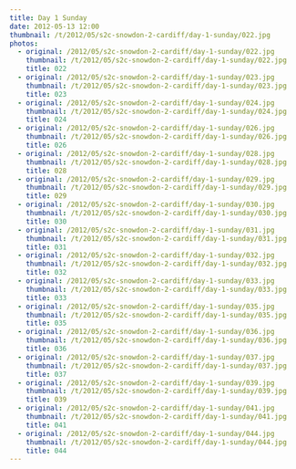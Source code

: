 ```yaml
---
title: Day 1 Sunday
date: 2012-05-13 12:00
thumbnail: /t/2012/05/s2c-snowdon-2-cardiff/day-1-sunday/022.jpg
photos:
  - original: /2012/05/s2c-snowdon-2-cardiff/day-1-sunday/022.jpg
    thumbnail: /t/2012/05/s2c-snowdon-2-cardiff/day-1-sunday/022.jpg
    title: 022
  - original: /2012/05/s2c-snowdon-2-cardiff/day-1-sunday/023.jpg
    thumbnail: /t/2012/05/s2c-snowdon-2-cardiff/day-1-sunday/023.jpg
    title: 023
  - original: /2012/05/s2c-snowdon-2-cardiff/day-1-sunday/024.jpg
    thumbnail: /t/2012/05/s2c-snowdon-2-cardiff/day-1-sunday/024.jpg
    title: 024
  - original: /2012/05/s2c-snowdon-2-cardiff/day-1-sunday/026.jpg
    thumbnail: /t/2012/05/s2c-snowdon-2-cardiff/day-1-sunday/026.jpg
    title: 026
  - original: /2012/05/s2c-snowdon-2-cardiff/day-1-sunday/028.jpg
    thumbnail: /t/2012/05/s2c-snowdon-2-cardiff/day-1-sunday/028.jpg
    title: 028
  - original: /2012/05/s2c-snowdon-2-cardiff/day-1-sunday/029.jpg
    thumbnail: /t/2012/05/s2c-snowdon-2-cardiff/day-1-sunday/029.jpg
    title: 029
  - original: /2012/05/s2c-snowdon-2-cardiff/day-1-sunday/030.jpg
    thumbnail: /t/2012/05/s2c-snowdon-2-cardiff/day-1-sunday/030.jpg
    title: 030
  - original: /2012/05/s2c-snowdon-2-cardiff/day-1-sunday/031.jpg
    thumbnail: /t/2012/05/s2c-snowdon-2-cardiff/day-1-sunday/031.jpg
    title: 031
  - original: /2012/05/s2c-snowdon-2-cardiff/day-1-sunday/032.jpg
    thumbnail: /t/2012/05/s2c-snowdon-2-cardiff/day-1-sunday/032.jpg
    title: 032
  - original: /2012/05/s2c-snowdon-2-cardiff/day-1-sunday/033.jpg
    thumbnail: /t/2012/05/s2c-snowdon-2-cardiff/day-1-sunday/033.jpg
    title: 033
  - original: /2012/05/s2c-snowdon-2-cardiff/day-1-sunday/035.jpg
    thumbnail: /t/2012/05/s2c-snowdon-2-cardiff/day-1-sunday/035.jpg
    title: 035
  - original: /2012/05/s2c-snowdon-2-cardiff/day-1-sunday/036.jpg
    thumbnail: /t/2012/05/s2c-snowdon-2-cardiff/day-1-sunday/036.jpg
    title: 036
  - original: /2012/05/s2c-snowdon-2-cardiff/day-1-sunday/037.jpg
    thumbnail: /t/2012/05/s2c-snowdon-2-cardiff/day-1-sunday/037.jpg
    title: 037
  - original: /2012/05/s2c-snowdon-2-cardiff/day-1-sunday/039.jpg
    thumbnail: /t/2012/05/s2c-snowdon-2-cardiff/day-1-sunday/039.jpg
    title: 039
  - original: /2012/05/s2c-snowdon-2-cardiff/day-1-sunday/041.jpg
    thumbnail: /t/2012/05/s2c-snowdon-2-cardiff/day-1-sunday/041.jpg
    title: 041
  - original: /2012/05/s2c-snowdon-2-cardiff/day-1-sunday/044.jpg
    thumbnail: /t/2012/05/s2c-snowdon-2-cardiff/day-1-sunday/044.jpg
    title: 044
---
```

